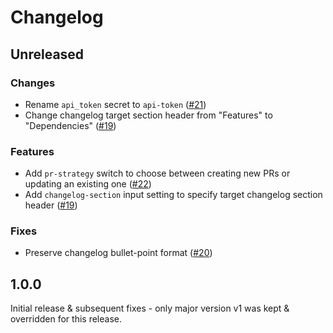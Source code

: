 # Changelog

## Unreleased

### Changes

- Rename `api_token` secret to `api-token` ([#21](https://github.com/getsentry/github-workflows/pull/21))
- Change changelog target section header from "Features" to "Dependencies" ([#19](https://github.com/getsentry/github-workflows/pull/19))

### Features

- Add `pr-strategy` switch to choose between creating new PRs or updating an existing one ([#22](https://github.com/getsentry/github-workflows/pull/22))
- Add `changelog-section` input setting to specify target changelog section header ([#19](https://github.com/getsentry/github-workflows/pull/19))

### Fixes

- Preserve changelog bullet-point format ([#20](https://github.com/getsentry/github-workflows/pull/20))

## 1.0.0

Initial release & subsequent fixes - only major version v1 was kept & overridden for this release.
